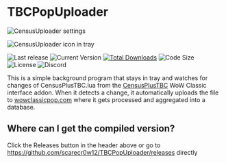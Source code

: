 # TBCPopUploader
![CensusUploader settings](https://i.ibb.co/m0XtQnt/Census-Uploader02.png)

![CensusUploader icon in tray](https://i.ibb.co/2YDqVgb/Census-Uploader01.png)

![Last release](https://img.shields.io/github/release-date/scarecr0w12/CensusUploader.svg) ![Current Version](https://img.shields.io/github/tag/scarecr0w12/CensusUploader.svg) [![Total Downloads](https://img.shields.io/github/downloads/scarecr0w12/CensusUploader/total.svg)]((https://github.com/scarecr0w12/CensusUploader/releases/latest))  ![Code Size](https://img.shields.io/github/languages/code-size/scarecr0w12/CensusUploader.svg) ![License](https://img.shields.io/github/license/scarecr0w12/CensusUploader.svg?label=license) ![Discord](https://img.shields.io/discord/890766830208172062)

This is a simple background program that stays in tray and watches for changes of CensusPlusTBC.lua from the [CensusPlusTBC](https://www.curseforge.com/wow/addons/censusplustbc) WoW Classic interface addon.
When it detects a change, it automatically uploads the file to [wowclassicpop.com](https://wowclassicpop.com) where it gets processed and aggregated into a database.

## Where can I get the compiled version?
Click the Releases button in the header above or go to https://github.com/scarecr0w12/TBCPopUploader/releases directly
